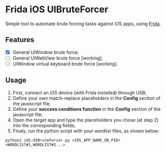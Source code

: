 # Frida iOS UIBruteForcer

Simple tool to automate brute forcing tasks against iOS apps, using [Frida](https://www.frida.re).

## Features

- [x] General UIWindow brute force;
- [ ] General UIWebView brute force [working];
- [ ] UIWindow virtual keyboard brute force [working].

## Usage

1. First, connect an iOS device (with Frida installed) through USB;
2. Define your own match-replace placeholders in the **Config** section of the javascript file;
3. Define your **success conditions function** in the **Config** section of the javascript file;
4. Open the target app and type the placeholders you chose (at step 2) into the corresponding fields;
5. Finaly, run the python script with your wordlist files, as shown below:
```
python2 iOS-UIBruteForcer.py <IOS_APP_NAME_OR_PID> <WORDLIST#1,WORDLIST#2...>
```
